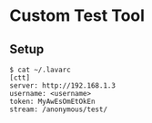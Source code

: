 # Custom Test Tool

## Setup

```
$ cat ~/.lavarc
[ctt]
server: http://192.168.1.3
username: <username>
token: MyAwEsOmEtOkEn
stream: /anonymous/test/

```


